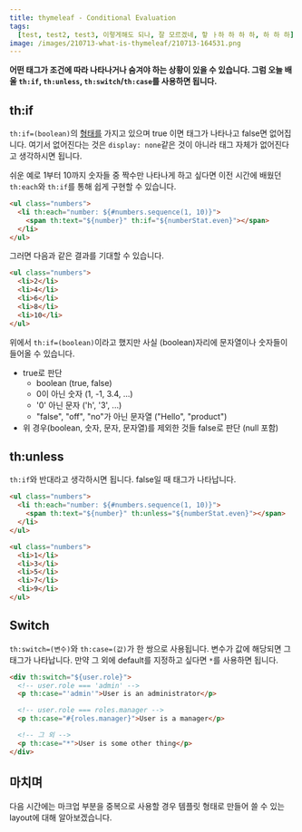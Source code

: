 ```yaml
---
title: thymeleaf - Conditional Evaluation
tags:
  [test, test2, test3, 이렇게해도 되나, 잘 모르겠네, 핳 ㅏ하 하 하 하, 하 하 하]
image: /images/210713-what-is-thymeleaf/210713-164531.png
---
```


**어떤 태그가 조건에 따라 나타나거나 숨겨야 하는 상황이 있을 수 있습니다. 그럼 오늘 배울 `th:if`, `th:unless`, `th:switch`/`th:case`를 사용하면 됩니다.**

## th:if

`th:if=(boolean)`의 [형태를](https://naver.com) 가지고 있으며 true 이면 태그가 나타나고 false면 없어집니다. 여기서 없어진다는 것은 `display: none`같은 것이 아니라 태그 자체가 없어진다고 생각하시면 됩니다.

쉬운 예로 1부터 10까지 숫자들 중 짝수만 나타나게 하고 싶다면 이전 시간에 배웠던 `th:each`와 `th:if`를 통해 쉽게 구현할 수 있습니다.

```html
<ul class="numbers">
  <li th:each="number: ${#numbers.sequence(1, 10)}">
    <span th:text="${number}" th:if="${numberStat.even}"></span>
  </li>
</ul>
```

그러면 다음과 같은 결과를 기대할 수 있습니다.

```html
<ul class="numbers">
  <li>2</li>
  <li>4</li>
  <li>6</li>
  <li>8</li>
  <li>10</li>
</ul>
```

위에서 `th:if=(boolean)`이라고 했지만 사실 (boolean)자리에 문자열이나 숫자들이 들어올 수 있습니다.

- true로 판단
  - boolean (true, false)
  - 0이 아닌 숫자 (1, -1, 3.4, ...)
  - '0' 아닌 문자 ('h', '3', ...)
  - "false", "off", "no"가 아닌 문자열 ("Hello", "product")
- 위 경우(boolean, 숫자, 문자, 문자열)를 제외한 것들 false로 판단 (null 포함)

## th:unless

`th:if`와 반대라고 생각하시면 됩니다. false일 때 태그가 나타납니다.

```html
<ul class="numbers">
  <li th:each="number: ${#numbers.sequence(1, 10)}">
    <span th:text="${number}" th:unless="${numberStat.even}"></span>
  </li>
</ul>
```

```html
<ul class="numbers">
  <li>1</li>
  <li>3</li>
  <li>5</li>
  <li>7</li>
  <li>9</li>
</ul>
```

## Switch

`th:switch=(변수)`와 `th:case=(값)`가 한 쌍으로 사용됩니다. 변수가 값에 해당되면 그 태그가 나타납니다. 만약 그 외에 default를 지정하고 싶다면 `*`를 사용하면 됩니다.

```html
<div th:switch="${user.role}">
  <!-- user.role === 'admin' -->
  <p th:case="'admin'">User is an administrator</p>

  <!-- user.role === roles.manager -->
  <p th:case="#{roles.manager}">User is a manager</p>

  <!-- 그 외 -->
  <p th:case="*">User is some other thing</p>
</div>
```

## 마치며

다음 시간에는 마크업 부분을 중복으로 사용할 경우 템플릿 형태로 만들어 쓸 수 있는 layout에 대해 알아보겠습니다.
